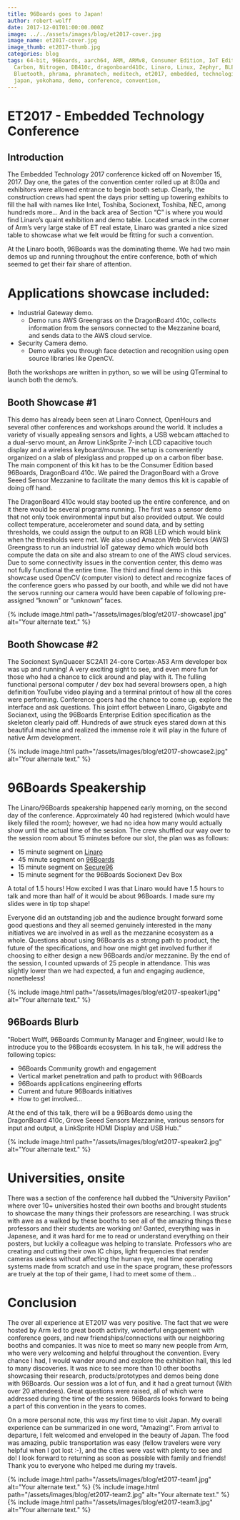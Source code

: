 ```yaml
---
title: 96Boards goes to Japan!
author: robert-wolff
date: 2017-12-01T01:00:00.000Z
image: ../../assets/images/blog/et2017-cover.jpg
image_name: et2017-cover.jpg
image_thumb: et2017-thumb.jpg
categories: blog
tags: 64-bit, 96Boards, aarch64, ARM, ARMv8, Consumer Edition, IoT Edition,
  Carbon, Nitrogen, DB410c, dragonboard410c, Linaro, Linux, Zephyr, BLE, Mesh,
  Bluetooth, phrama, phramatech, meditech, et2017, embedded, technologies,
  japan, yokohama, demo, conference, convention,
---
```


# ET2017 - Embedded Technology Conference

## Introduction

The Embedded Technology 2017 conference kicked off on November 15, 2017. Day one, the gates of the convention center rolled up at 8:00a and exhibitors were allowed entrance to begin booth setup. Clearly, the construction crews had spent the days prior setting up towering exhibits to fill the hall with names like Intel, Toshiba, Socionext, Toshiba, NEC, among hundreds more… And in the back area of Section “C” is where you would find Linaro’s quaint exhibition and demo table. Located smack in the corner of Arm’s very large stake of ET real estate, Linaro was granted a nice sized table to showcase what we felt would be fitting for such a convention.

At the Linaro booth, 96Boards was the dominating theme. We had two main demos up and running throughout the entire conference, both of which seemed to get their fair share of attention.

# Applications showcase included:

- Industrial Gateway demo.
  - Demo runs AWS Greengrass on the DragonBoard 410c, collects information from the sensors connected to the Mezzanine board, and sends data to the AWS cloud service.
- Security Camera demo.
  - Demo walks you through face detection and recognition using open source libraries like OpenCV.

Both the workshops are written in python, so we will be using QTerminal to launch both the
demo’s.

## Booth Showcase #1

This demo has already been seen at Linaro Connect, OpenHours and several other conferences and workshops around the world. It includes a variety of visually appealing sensors and lights, a USB webcam attached to a dual-servo mount, an Arrow LinkSprite 7-inch LCD capacitive touch display and a wireless keyboard/mouse. The setup is conveniently organized on a slab of plexiglass and propped up on a carbon fiber base. The main component of this kit has to be the Consumer Edition based 96Boards, DragonBoard 410c. We paired the DragonBoard with a Grove Seeed Sensor Mezzanine to facilitate the many demos this kit is capable of doing off hand.

The DragonBoard 410c would stay booted up the entire conference, and on it there would be several programs running. The first was a sensor demo that not only took environmental input but also provided output. We could collect temperature, accelerometer and sound data, and by setting thresholds, we could assign the output to an RGB LED which would blink when the thresholds were met. We also used Amazon Web Services (AWS) Greengrass to run an industrial IoT gateway demo which would both compute the data on site and also stream to one of the AWS cloud services. Due to some connectivity issues in the convention center, this demo was not fully functional the entire time. The third and final demo in this showcase used OpenCV (computer vision) to detect and recognize faces of the conference goers who passed by our booth, and while we did not have the servos running our camera would have been capable of following pre-assigned “known” or “unknown” faces.

{% include image.html path="/assets/images/blog/et2017-showcase1.jpg" alt="Your alternate text." %}

## Booth Showcase #2

The Socionext SynQuacer SC2A11 24-core Cortex-A53 Arm developer box was up and running! A very exciting sight to see, and even more fun for those who had a chance to click around and play with it. The fulling functional personal computer / dev box had several browsers open, a high definition YouTube video playing and a terminal printout of how all the cores were performing. Conference goers had the chance to come up, explore the interface and ask questions. This joint effort between Linaro, Gigabyte and Socianext, using the 96Boards Enterprise Edition specification as the skeleton clearly paid off. Hundreds of awe struck eyes stared down at this beautiful machine and realized the immense role it will play in the future of native Arm development.

{% include image.html path="/assets/images/blog/et2017-showcase2.jpg" alt="Your alternate text." %}

# 96Boards Speakership

The Linaro/96Boards speakership happened early morning, on the second day of the conference. Approximately 40 had registered (which would have likely filled the room); however, we had no idea how many would actually show until the actual time of the session. The crew shuffled our way over to the session room about 15 minutes before our slot, the plan was as follows:

- 15 minute segment on [Linaro](http://www.linaro.org/)
- 45 minute segment on [96Boards](https://www.96boards.org/)
- 15 minute segment on [Secure96](https://www.96boards.org/product/secure96/)
- 15 minute segment for the 96Boards Socionext Dev Box

A total of 1.5 hours! How excited I was that Linaro would have 1.5 hours to talk and more than half of it would be about 96Boards. I made sure my slides were in tip top shape!

Everyone did an outstanding job and the audience brought forward some good questions and they all seemed genuinely interested in the many initiatives we are involved in as well as the mezzanine ecosystem as a whole. Questions about using 96Boards as a strong path to product, the future of the specifications, and how one might get involved further if choosing to either design a new 96Boards and/or mezzanine. By the end of the session, I counted upwards of 25 people in attendance. This was slightly lower than we had expected, a fun and engaging audience, nonetheless!

{% include image.html path="/assets/images/blog/et2017-speaker1.jpg" alt="Your alternate text." %}

## 96Boards Blurb

"Robert Wolff, 96Boards Community Manager and Engineer, would like to introduce you to the 96Boards ecosystem. In his talk, he will address the following topics:

- 96Boards Community growth and engagement
- Vertical market penetration and path to product with 96Boards
- 96Boards applications engineering efforts
- Current and future 96Boards initiatives
- How to get involved...

At the end of this talk, there will be a 96Boards demo using the DragonBoard 410c, Grove Seeed Sensors Mezzanine, various sensors for input and output, a LinkSprite HDMI Display and USB Hub.”

{% include image.html path="/assets/images/blog/et2017-speaker2.jpg" alt="Your alternate text." %}

# Universities, onsite

There was a section of the conference hall dubbed the “University Pavilion” where over 10+ universities hosted their own booths and brought students to showcase the many things their professors are researching. I was struck with awe as a walked by these booths to see all of the amazing things these professors and their students are working on! Ganted, everything was in Japanese, and it was hard for me to read or understand everything on their posters, but luckily a colleague was helping to translate. Professors who are creating and cutting their own IC chips, light frequencies that render cameras useless without affecting the human eye, real time operating systems made from scratch and use in the space program, these professors are truely at the top of their game, I had to meet some of them…

# Conclusion

The over all experience at ET2017 was very positive. The fact that we were hosted by Arm led to great booth activity, wonderful engagement with conference goers, and new friendships/connections with our neighboring booths and companies. It was nice to meet so many new people from Arm, who were very welcoming and helpful throughout the convention. Every chance I had, I would wander around and explore the exhibition hall, this led to many discoveries. It was nice to see more than 10 other booths showcasing their research, products/prototypes and demos being done with 96Boards. Our session was a lot of fun, and it had a great turnout (With over 20 attendees). Great questions were raised, all of which were addressed during the time of the session. 96Boards looks forward to being a part of this convention in the years to comes.

On a more personal note, this was my first time to visit Japan. My overall experience can be summarized in one word, "Amazing!". From arrival to departure, I felt welcomed and enveloped in the beauty of Japan. The food was amazing, public transportation was easy (fellow travelers were very helpful when I got lost :-), and the cities were vast with plenty to see and do! I look forward to returning as soon as possible with family and friends! Thank you to everyone who helped me during my travels.

{% include image.html path="/assets/images/blog/et2017-team1.jpg" alt="Your alternate text." %}
{% include image.html path="/assets/images/blog/et2017-team2.jpg" alt="Your alternate text." %}
{% include image.html path="/assets/images/blog/et2017-team3.jpg" alt="Your alternate text." %}
